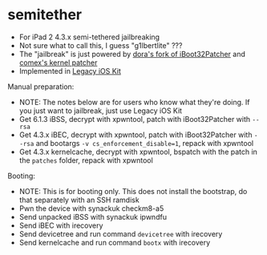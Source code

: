 # semitether

- For iPad 2 4.3.x semi-tethered jailbreaking
- Not sure what to call this, I guess "g1lbertlite" ???
- The "jailbreak" is just powered by [dora's fork of iBoot32Patcher](https://github.com/dora2ios/iBoot32Patcher) and [comex's kernel patcher](https://github.com/comex/datautils0)
- Implemented in [Legacy iOS Kit](https://github.com/LukeZGD/Legacy-iOS-Kit)

Manual preparation:

- NOTE: The notes below are for users who know what they're doing. If you just want to jailbreak, just use Legacy iOS Kit
- Get 6.1.3 iBSS, decrypt with xpwntool, patch with iBoot32Patcher with `--rsa`
- Get 4.3.x iBEC, decrypt with xpwntool, patch with iBoot32Patcher with `--rsa` and bootargs `-v cs_enforcement_disable=1`, repack with xpwntool
- Get 4.3.x kernelcache, decrypt with xpwntool, bspatch with the patch in the `patches` folder, repack with xpwntool

Booting:

- NOTE: This is for booting only. This does not install the bootstrap, do that separately with an SSH ramdisk
- Pwn the device with synackuk checkm8-a5
- Send unpacked iBSS with synackuk ipwndfu
- Send iBEC with irecovery
- Send devicetree and run command `devicetree` with irecovery
- Send kernelcache and run command `bootx` with irecovery
